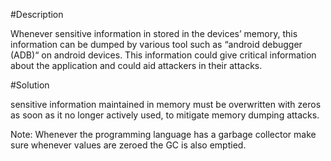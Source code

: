 #Description

Whenever sensitive information in stored in the devices’ memory, this information can 
be dumped by various tool such as “android debugger (ADB)“ on android devices. This 
information could give critical information about the application and could aid attackers 
in their attacks.

#Solution

sensitive information maintained in memory must be overwritten with zeros as soon as it 
no longer actively used, to mitigate memory dumping attacks.

Note: 
Whenever the programming language has a garbage collector make sure whenever values are zeroed the GC is also
emptied.
